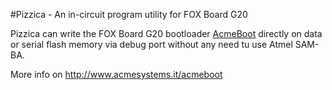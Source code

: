 #Pizzica - An in-circuit program utility for FOX Board G20

Pizzica can write the FOX  Board G20 bootloader [AcmeBoot](http://www.acmesystems.it/acmeboot) 
directly on data or serial flash memory via debug port without any need tu use Atmel SAM-BA.

More info on http://www.acmesystems.it/acmeboot
